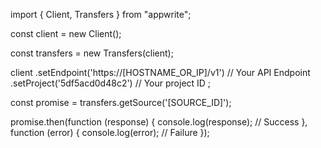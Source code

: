 import { Client, Transfers } from "appwrite";

const client = new Client();

const transfers = new Transfers(client);

client
    .setEndpoint('https://[HOSTNAME_OR_IP]/v1') // Your API Endpoint
    .setProject('5df5acd0d48c2') // Your project ID
;

const promise = transfers.getSource('[SOURCE_ID]');

promise.then(function (response) {
    console.log(response); // Success
}, function (error) {
    console.log(error); // Failure
});